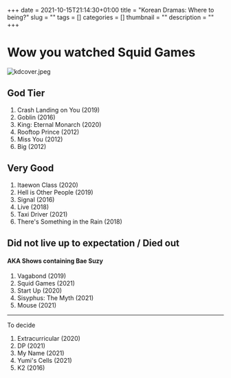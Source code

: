 +++
date = 2021-10-15T21:14:30+01:00
title = "Korean Dramas: Where to being?"
slug = ""
tags = []
categories = []
thumbnail = "<no value>"
description = ""
+++

# Wow you watched Squid Games

![kdcover.jpeg](https://khongsao.github.io/blog/images/kdcover.jpeg)

## God Tier
1. Crash Landing on You (2019)
1. Goblin (2016)
1. King: Eternal Monarch (2020)
1. Rooftop Prince (2012)
1. Miss You (2012)
1. Big (2012)

## Very Good
1. Itaewon Class (2020)
1. Hell is Other People (2019)
1. Signal (2016)
1. Live (2018)
1. Taxi Driver (2021)
1. There's Something in the Rain (2018)

## Did not live up to expectation / Died out
#### AKA Shows containing Bae Suzy
1. Vagabond (2019)
1. Squid Games (2021)
1. Start Up (2020)
1. Sisyphus: The Myth (2021)
1. Mouse (2021)

---
To decide

1. Extracurricular (2020)
1. DP (2021)
1. My Name (2021)
1. Yumi's Cells (2021)
1. K2 (2016)
